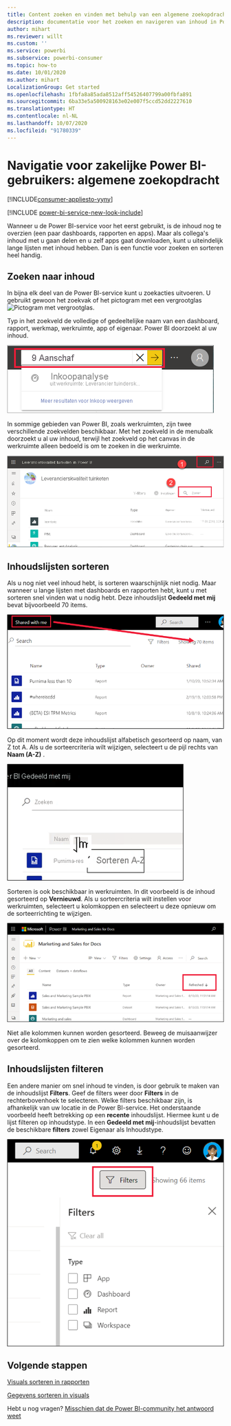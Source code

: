 ```yaml
---
title: Content zoeken en vinden met behulp van een algemene zoekopdracht
description: documentatie voor het zoeken en navigeren van inhoud in Power BI-service
author: mihart
ms.reviewer: willt
ms.custom: ''
ms.service: powerbi
ms.subservice: powerbi-consumer
ms.topic: how-to
ms.date: 10/01/2020
ms.author: mihart
LocalizationGroup: Get started
ms.openlocfilehash: 1fbfa8a85ada8512aff54526407799a00fbfa891
ms.sourcegitcommit: 6ba33e5a500928163e02e007f5ccd52dd2227610
ms.translationtype: HT
ms.contentlocale: nl-NL
ms.lasthandoff: 10/07/2020
ms.locfileid: "91780339"
---
```

# <a name="navigation-for-power-bi-business-users-global-search"></a>Navigatie voor zakelijke Power BI-gebruikers: algemene zoekopdracht

[!INCLUDE[consumer-appliesto-yyny](../includes/consumer-appliesto-yyny.md)]

[!INCLUDE [power-bi-service-new-look-include](../includes/power-bi-service-new-look-include.md)]


Wanneer u de Power BI-service voor het eerst gebruikt, is de inhoud nog te overzien (een paar dashboards, rapporten en apps). Maar als collega's inhoud met u gaan delen en u zelf apps gaat downloaden, kunt u uiteindelijk lange lijsten met inhoud hebben. Dan is een functie voor zoeken en sorteren heel handig.

## <a name="searching-for-content"></a>Zoeken naar inhoud
 In bijna elk deel van de Power BI-service kunt u zoekacties uitvoeren. U gebruikt gewoon het zoekvak of het pictogram met een vergrootglas ![Pictogram met vergrootglas](./media/end-user-search-sort/power-bi-search-icon.png).

 Typ in het zoekveld de volledige of gedeeltelijke naam van een dashboard, rapport, werkmap, werkruimte, app of eigenaar. Power BI doorzoekt al uw inhoud. 

 ![Schermopname van het zoekveld met het woord Inkoop ingevoerd.](./media/end-user-search-sort/power-bi-search-field.png) 

 In sommige gebieden van Power BI, zoals werkruimten, zijn twee verschillende zoekvelden beschikbaar. Met het zoekveld in de menubalk doorzoekt u al uw inhoud, terwijl het zoekveld op het canvas in de werkruimte alleen bedoeld is om te zoeken in die werkruimte.

 ![zoeken binnen een werkruimte](./media/end-user-search-sort/power-bi-search-fields.png) 

## <a name="sorting-content-lists"></a>Inhoudslijsten sorteren

Als u nog niet veel inhoud hebt, is sorteren waarschijnlijk niet nodig.  Maar wanneer u lange lijsten met dashboards en rapporten hebt, kunt u met sorteren snel vinden wat u nodig hebt. Deze inhoudslijst **Gedeeld met mij** bevat bijvoorbeeld 70 items. 

![inhoudslijst Gedeeld met mij](./media/end-user-search-sort/power-bi-a-to-z.png)

Op dit moment wordt deze inhoudslijst alfabetisch gesorteerd op naam, van Z tot A. Als u de sorteercriteria wilt wijzigen, selecteert u de pijl rechts van **Naam (A-Z)** .

![Vervolgkeuzelijst Sorteren](./media/end-user-search-sort/power-bi-sort-z-to-a.png)


Sorteren is ook beschikbaar in werkruimten. In dit voorbeeld is de inhoud gesorteerd op **Vernieuwd**. Als u sorteercriteria wilt instellen voor werkruimten, selecteert u kolomkoppen en selecteert u deze opnieuw om de sorteerrichting te wijzigen. 


![een rapport zoeken](./media/end-user-search-sort/power-bi-refreshed.png)

Niet alle kolommen kunnen worden gesorteerd. Beweeg de muisaanwijzer over de kolomkoppen om te zien welke kolommen kunnen worden gesorteerd.

## <a name="filtering-content-lists"></a>Inhoudslijsten filteren
Een andere manier om snel inhoud te vinden, is door gebruik te maken van de inhoudslijst **Filters**. Geef de filters weer door **Filters** in de rechterbovenhoek te selecteren. Welke filters beschikbaar zijn, is afhankelijk van uw locatie in de Power BI-service.  Het onderstaande voorbeeld heeft betrekking op een **recente** inhoudslijst.  Hiermee kunt u de lijst filteren op inhoudstype.  In een **Gedeeld met mij**-inhoudslijst bevatten de beschikbare **filters** zowel Eigenaar als Inhoudstype.

![Schermopname van filter op inhoudslijst.](./media/end-user-search-sort/power-bi-sort-filters.png)


## <a name="next-steps"></a>Volgende stappen
[Visuals sorteren in rapporten](end-user-change-sort.md)

[Gegevens sorteren in visuals](end-user-change-sort.md)

Hebt u nog vragen? [Misschien dat de Power BI-community het antwoord weet](https://community.powerbi.com/)

